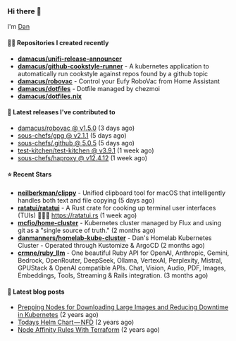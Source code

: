

### Hi there 👋

I'm [Dan](https://medium.com/@dan.m.webb)

#### 👨‍💻 Repositories I created recently
- **[damacus/unifi-release-announcer](https://github.com/damacus/unifi-release-announcer)**
- **[damacus/github-cookstyle-runner](https://github.com/damacus/github-cookstyle-runner)** - A kubernetes application to automatically run cookstyle against repos found by a github topic
- **[damacus/robovac](https://github.com/damacus/robovac)** - Control your Eufy RoboVac from Home Assistant
- **[damacus/dotfiles](https://github.com/damacus/dotfiles)** - Dotfile managed by chezmoi
- **[damacus/dotfiles.nix](https://github.com/damacus/dotfiles.nix)**

#### 🚀 Latest releases I've contributed to


- [damacus/robovac @ v1.5.0](https://github.com/damacus/robovac/releases/tag/v1.5.0) (3 days ago)
- [sous-chefs/gpg @ v2.1.1](https://github.com/sous-chefs/gpg/releases/tag/v2.1.1) (5 days ago)
- [sous-chefs/.github @ 5.0.5](https://github.com/sous-chefs/.github/releases/tag/5.0.5) (5 days ago)
- [test-kitchen/test-kitchen @ v3.9.1](https://github.com/test-kitchen/test-kitchen/releases/tag/v3.9.1) (1 week ago)
- [sous-chefs/haproxy @ v12.4.12](https://github.com/sous-chefs/haproxy/releases/tag/v12.4.12) (1 week ago)

#### ⭐ Recent Stars


- **[neilberkman/clippy](https://github.com/neilberkman/clippy)** - Unified clipboard tool for macOS that intelligently handles both text and file copying (5 days ago)
- **[ratatui/ratatui](https://github.com/ratatui/ratatui)** - A Rust crate for cooking up terminal user interfaces (TUIs) 👨‍🍳🐀 https://ratatui.rs (1 week ago)
- **[mcfio/home-cluster](https://github.com/mcfio/home-cluster)** - Kubernetes cluster managed by Flux and using git as a &#34;single source of truth.&#34; (2 months ago)
- **[danmanners/homelab-kube-cluster](https://github.com/danmanners/homelab-kube-cluster)** - Dan&#39;s Homelab Kubernetes Cluster - Operated through Kustomize &amp; ArgoCD (2 months ago)
- **[crmne/ruby_llm](https://github.com/crmne/ruby_llm)** - One beautiful Ruby API for OpenAI, Anthropic, Gemini, Bedrock, OpenRouter, DeepSeek, Ollama, VertexAI, Perplexity, Mistral, GPUStack &amp; OpenAI compatible APIs. Chat, Vision, Audio, PDF, Images, Embeddings, Tools, Streaming &amp; Rails integration. (3 months ago)

#### 📄 Latest blog posts
- [Prepping Nodes for Downloading Large Images and Reducing Downtime in Kubernetes](https://medium.com/@dan.m.webb/prepping-nodes-for-downloading-large-images-and-reducing-downtime-in-kubernetes-551ead53f0?source=rss-bbba9c670f6e------2) (2 years ago)
- [Todays Helm Chart — NFD](https://medium.com/@dan.m.webb/todays-helm-chart-nfd-efe64f156edd?source=rss-bbba9c670f6e------2) (2 years ago)
- [Node Affinity Rules With Terraform](https://awstip.com/node-affinity-rules-with-terraform-a0766e0bb1da?source=rss-bbba9c670f6e------2) (2 years ago)
